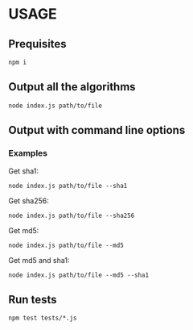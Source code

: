 # USAGE

## Prequisites
`npm i`

## Output all the algorithms
`node index.js path/to/file`

## Output with command line options

### Examples

Get sha1:

`node index.js path/to/file --sha1`

Get sha256:

`node index.js path/to/file --sha256`

Get md5:

`node index.js path/to/file --md5`

Get md5 and sha1:

`node index.js path/to/file --md5 --sha1`

## Run tests
`npm test tests/*.js`
